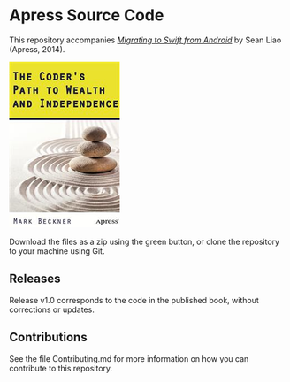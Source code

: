 # Apress Source Code

This repository accompanies [*Migrating to Swift from Android*](http://www.apress.com/9781484204375) by Sean  Liao (Apress, 2014).

![Cover image](9781484204375.jpg)

Download the files as a zip using the green button, or clone the repository to your machine using Git.

## Releases

Release v1.0 corresponds to the code in the published book, without corrections or updates.

## Contributions

See the file Contributing.md for more information on how you can contribute to this repository.
